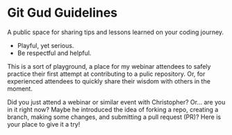 # Git Gud Guidelines
A public space for sharing tips and lessons learned on your coding journey.

- Playful, yet serious.
- Be respectful and helpful.

This is a sort of playground, a place for my webinar attendees to safely practice their first attempt at contributing to a pulic repository. Or, for experienced attendees to quickly share their wisdom with others in the moment.

Did you just attend a webinar or similar event with Christopher? Or... are you in it right now?
Maybe he introduced the idea of forking a repo, creating a branch, making some changes, and submitting a pull request (PR)? Here is your place to give it a try!

